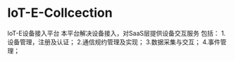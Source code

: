 # IoT-E-Collcection
IoT-E设备接入平台 
本平台解决设备接入，对SaaS层提供设备交互服务
包括：
1.设备管理，注册及认证；
2.通信规约管理及实现；
3.数据采集与交互；
4.事件管理；
